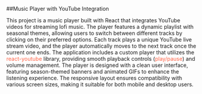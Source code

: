 ##Music Player with YouTube Integration


This project is a music player built with React that integrates YouTube videos for streaming lofi music. The player features a dynamic playlist with seasonal themes, allowing users to switch between different tracks by clicking on their preferred options. Each track plays a unique YouTube live stream video, and the player automatically moves to the next track once the current one ends. The application includes a custom player that utilizes the <span style="color: #FF6347">react-youtube</span> library, providing smooth playback controls (<span style="color: #FF6347">play/pause</span>) and volume management. The player is designed with a clean user interface, featuring season-themed banners and animated GIFs to enhance the listening experience. The responsive layout ensures compatibility with various screen sizes, making it suitable for both mobile and desktop users.
